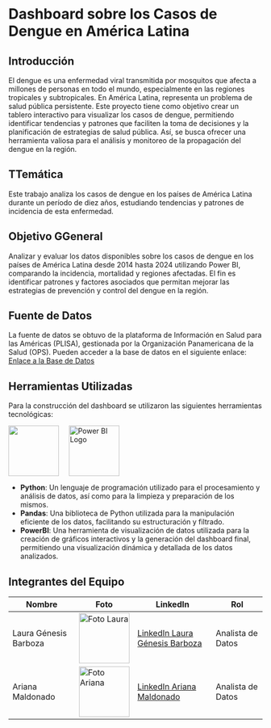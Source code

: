 # Dashboard sobre los Casos de Dengue en América Latina

## Introducción
<p>El dengue es una enfermedad viral transmitida por mosquitos que afecta a millones de personas en todo el mundo, especialmente en las regiones tropicales y subtropicales. En América Latina, representa un problema de salud pública persistente. Este proyecto tiene como objetivo crear un tablero interactivo para visualizar los casos de dengue, permitiendo identificar tendencias y patrones que faciliten la toma de decisiones y la planificación de estrategias de salud pública. Así, se busca ofrecer una herramienta valiosa para el análisis y monitoreo de la propagación del dengue en la región.
</p>

## TTemática
<p>Este trabajo analiza los casos de dengue en los países de América Latina durante un período de diez años, estudiando tendencias y patrones de incidencia de esta enfermedad.</p>

## Objetivo GGeneral
<p>Analizar y evaluar los datos disponibles sobre los casos de dengue en los países de América Latina desde 2014 hasta 2024 utilizando Power BI, comparando la incidencia, mortalidad y regiones afectadas. El fin es identificar patrones y factores asociados que permitan mejorar las estrategias de prevención y control del dengue en la región.</p>

## Fuente de Datos
<p>La fuente de datos se obtuvo de la plataforma de Información en Salud para las Américas (PLISA), gestionada por la Organización Panamericana de la Salud (OPS). Pueden acceder a la base de datos en el siguiente enlace:
<a href="https://www3.paho.org/data/index.php/es/temas/indicadores-dengue/dengue-nacional/9-dengue-pais-ano.html">Enlace a la Base de Datos</a></p>

## Herramientas Utilizadas
<p>Para la construcción del dashboard se utilizaron las siguientes herramientas tecnológicas:</p>
<div style="display: flex; align-items: center;">
  <img src="https://www.svgrepo.com/show/376344/python.svg" style="width: 100px; margin-right: 20px;">
  <img src="https://w7.pngwing.com/pngs/252/727/png-transparent-power-bi-business-intelligence-microsoft-analytics-microsoft-text-rectangle-logo-thumbnail.png" alt="Power BI Logo" style="width: 100px;">
</div>
<ul>
  <li><strong>Python</strong>: Un lenguaje de programación utilizado para el procesamiento y análisis de datos, así como para la limpieza y preparación de los mismos.</li>
  <li><strong>Pandas</strong>: Una biblioteca de Python utilizada para la manipulación eficiente de los datos, facilitando su estructuración y filtrado.</li>
  <li><strong>PowerBI</strong>: Una herramienta de visualización de datos utilizada para la creación de gráficos interactivos y la generación del dashboard final, permitiendo una visualización dinámica y detallada de los datos analizados.</li>
</ul>
      
## Integrantes del Equipo
<table>
  <thead>
    <tr>
      <th>Nombre</th>
      <th>Foto</th>
      <th>LinkedIn</th>
      <th>Rol</th>
    </tr>
  </thead>
  <tbody>
    <tr>
      <td>Laura Génesis Barboza</td>
      <td><img src="https://media.licdn.com/dms/image/D4D03AQEKq_5WTvPFrA/profile-displayphoto-shrink_800_800/0/1675439248927?e=1723075200&v=beta&t=ERqMTrf93HAu6lyb4KYk6WX-_gvfYBDtFsBS4rQjQxc" alt="Foto Laura" width="100"></td>
      <td><a href="https://www.linkedin.com/in/laura-genesis/">LinkedIn Laura Génesis Barboza</a></td>
      <td>Analista de Datos</td>
    </tr>
    <tr>
      <td>Ariana Maldonado</td>
      <td><img src="https://media.licdn.com/dms/image/D4D03AQHT0rUxfgAYmA/profile-displayphoto-shrink_800_800/0/1717377885375?e=1723075200&v=beta&t=JLmCbIBHmvBNMbdoTTKI-_OXlnMa4RKKv43wHZkhL_Q" alt="Foto Ariana" width="100"></td>
      <td><a href="https://www.linkedin.com/in/ariana-maldonado/">LinkedIn Ariana Maldonado</a></td>
      <td>Analista de Datos</td>
    </tr>
  </tbody>
</table>



